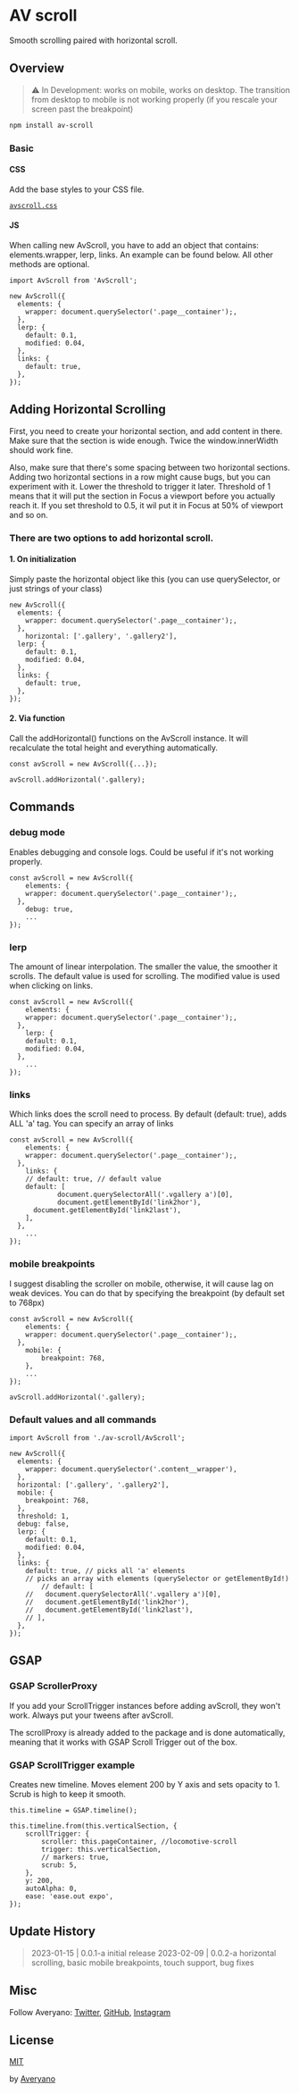 # AV scroll

Smooth scrolling paired with horizontal scroll.

## Overview

> ⚠️ In Development: works on mobile, works on desktop. The transition from desktop to mobile is not working properly (if you rescale your screen past the breakpoint)

```sh
npm install av-scroll
```

### Basic

#### CSS

Add the base styles to your CSS file.

[`avscroll.css`](avscroll.css)

#### JS

When calling new AvScroll, you have to add an object that contains: elements.wrapper, lerp, links. An example can be found below. All other methods are optional.

```
import AvScroll from 'AvScroll';

new AvScroll({
  elements: {
    wrapper: document.querySelector('.page__container');,
  },
  lerp: {
    default: 0.1,
    modified: 0.04,
  },
  links: {
    default: true,
  },
});
```

## Adding Horizontal Scrolling

First, you need to create your horizontal section, and add content in there. Make sure that the section is wide enough. Twice the window.innerWidth should work fine.

Also, make sure that there's some spacing between two horizontal sections. Adding two horizontal sections in a row might cause bugs, but you can experiment with it. Lower the threshold to trigger it later. Threshold of 1 means that it will put the section in Focus a viewport before you actually reach it. If you set threshold to 0.5, it wil put it in Focus at 50% of viewport and so on.

### There are two options to add horizontal scroll.

#### 1. On initialization

Simply paste the horizontal object like this (you can use querySelector, or just strings of your class)

```
new AvScroll({
  elements: {
    wrapper: document.querySelector('.page__container');,
  },
	horizontal: ['.gallery', '.gallery2'],
  lerp: {
    default: 0.1,
    modified: 0.04,
  },
  links: {
    default: true,
  },
});
```

#### 2. Via function

Call the addHorizontal() functions on the AvScroll instance. It will recalculate the total height and everything automatically.

```
const avScroll = new AvScroll({...});

avScroll.addHorizontal('.gallery);

```

## Commands

### debug mode

Enables debugging and console logs. Could be useful if it's not working properly.

```
const avScroll = new AvScroll({
	elements: {
    wrapper: document.querySelector('.page__container');,
  },
	debug: true,
	...
});

```

### lerp

The amount of linear interpolation. The smaller the value, the smoother it scrolls. The default value is used for scrolling. The modified value is used when clicking on links.

```
const avScroll = new AvScroll({
	elements: {
    wrapper: document.querySelector('.page__container');,
  },
	lerp: {
    default: 0.1,
    modified: 0.04,
  },
	...
});

```

### links

Which links does the scroll need to process. By default (default: true), adds ALL 'a' tag. You can specify an array of links

```
const avScroll = new AvScroll({
	elements: {
    wrapper: document.querySelector('.page__container');,
  },
	links: {
    // default: true, // default value
    default: [
			document.querySelectorAll('.vgallery a')[0],
			document.getElementById('link2hor'),
      document.getElementById('link2last'),
    ],
  },
	...
});

```

### mobile breakpoints

I suggest disabling the scroller on mobile, otherwise, it will cause lag on weak devices. You can do that by specifying the breakpoint (by default set to 768px)

```
const avScroll = new AvScroll({
	elements: {
    wrapper: document.querySelector('.page__container');,
  },
	mobile: {
		breakpoint: 768,
	},
	...
});

avScroll.addHorizontal('.gallery);

```

### Default values and all commands

```
import AvScroll from './av-scroll/AvScroll';

new AvScroll({
  elements: {
    wrapper: document.querySelector('.content__wrapper'),
  },
  horizontal: ['.gallery', '.gallery2'],
  mobile: {
    breakpoint: 768,
  },
  threshold: 1,
  debug: false,
  lerp: {
    default: 0.1,
    modified: 0.04,
  },
  links: {
    default: true, // picks all 'a' elements
    // picks an array with elements (querySelector or getElementById!)
		// default: [
    //   document.querySelectorAll('.vgallery a')[0],
    //   document.getElementById('link2hor'),
    //   document.getElementById('link2last'),
    // ],
  },
});
```

## GSAP

### GSAP ScrollerProxy

If you add your ScrollTrigger instances before adding avScroll, they won't work. Always put your tweens after avScroll.

The scrollProxy is already added to the package and is done automatically, meaning that it works with GSAP Scroll Trigger out of the box.

### GSAP ScrollTrigger example

Creates new timeline. Moves element 200 by Y axis and sets opacity to 1. Scrub is high to keep it smooth.

```
this.timeline = GSAP.timeline();

this.timeline.from(this.verticalSection, {
	scrollTrigger: {
		scroller: this.pageContainer, //locomotive-scroll
		trigger: this.verticalSection,
		// markers: true,
		scrub: 5,
	},
	y: 200,
	autoAlpha: 0,
	ease: 'ease.out expo',
});
```

## Update History

> 2023-01-15 | 0.0.1-a initial release
> 2023-02-09 | 0.0.2-a horizontal scrolling, basic mobile breakpoints, touch support, bug fixes

## Misc

Follow Averyano: [Twitter](http://www.twitter.com/loudpose), [GitHub](https://github.com/loudpose), [Instagram](https://www.instagram.com/loudpose/)

## License

[MIT](LICENSE)

by [Averyano](https://averyano.com/)
